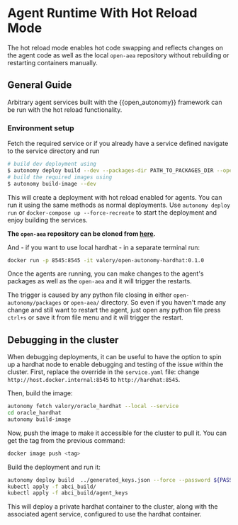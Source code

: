 # Agent Runtime With Hot Reload Mode

The hot reload mode enables hot code swapping and reflects changes on the agent code as well as the local `open-aea` repository without rebuilding or restarting containers manually.

## General Guide

Arbitrary agent services built with the {{open_autonomy}} framework can be run with the hot reload functionality.

### Environment setup

Fetch the required service or if you already have a service defined navigate to the service directory and run

```bash
# build dev deployment using
$ autonomy deploy build --dev --packages-dir PATH_TO_PACKAGES_DIR --open-aea-dir PATH_TO_LOCAL_OPEN_AEA_REPO --open-autonomy-dir PATH_TO_LOCAL_OPEN_AUTONOMY_DIR
# build the required images using
$ autonomy build-image --dev
```

This will create a deployment with hot reload enabled for agents. You can run it using the same methods as normal deployments. Use `autonomy deploy run` or `docker-compose up --force-recreate` to start the deployment and enjoy building the services.

**The `open-aea` repository can be cloned from [here]( https://github.com/valory-xyz/open-aea).**

And - if you want to use local hardhat - in a separate terminal run:
```bash
docker run -p 8545:8545 -it valory/open-autonomy-hardhat:0.1.0
```

Once the agents are running, you can make changes to the agent's packages as well as the `open-aea` and it will trigger the restarts.

The trigger is caused by any python file closing in either `open-autonomy/packages` or `open-aea/` directory. So even if you haven't made any change and still want to restart the agent, just open any python file press `ctrl+s` or save it from file menu and it will trigger the restart.


## Debugging in the cluster

When debugging deployments, it can be useful to have the option to spin up a hardhat node to enable debugging and testing of the issue within the cluster. First, replace the override in the
```service.yaml``` file: change ```http://host.docker.internal:8545``` to ```http://hardhat:8545```.

Then, build the image:
```bash
autonomy fetch valory/oracle_hardhat --local --service
cd oracle_hardhat
autonomy build-image
```

Now, push the image  to make it accessible for the cluster to pull it. You can get the tag from the previous command:
```bash
docker image push <tag>
```

Build the deployment and run it:
```bash
autonomy deploy build  ../generated_keys.json --force --password ${PASSWORD} --kubernetes --dev
kubectl apply -f abci_build/
kubectl apply -f abci_build/agent_keys
```

This will deploy a private hardhat container to the cluster, along with the associated agent service, configured to use the hardhat container.
